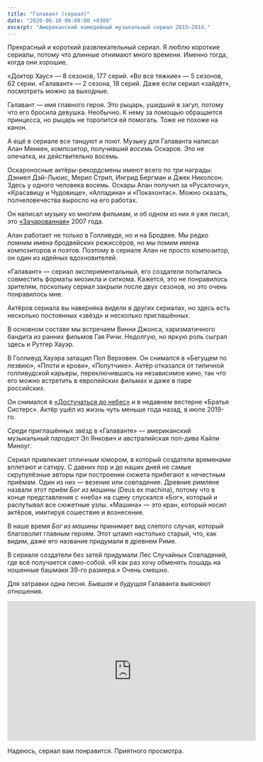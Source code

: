 ```yaml
---
title: "Галавант (сериал)"
date: "2020-06-10 09:00:00 +0300"
excerpt: "Американский комедийный музыкальный сериал 2015–2016."
---
```


Прекрасный и короткий развлекательный сериал. Я люблю короткие сериалы, потому что длинные отнимают много времени. Именно тогда, когда они хорошие.

«Доктор Хаус» — 8 сезонов, 177 серий. «Во все тяжкие» — 5 сезонов, 62 серии.
«Галавант» — 2 сезона, 18 серий. Даже если сериал «зайдёт», посмотреть можно за выходные.

Галавант — имя главного героя. Это рыцарь, ушедший в загул, потому что его бросила девушка. Необычно. К нему за помощью обращается принцесса, но рыцарь не торопится ей помогать. 
Тоже не похоже на канон.

А ещё в сериале все танцуют и поют. Музыку для Галаванта написал Алан Менкен, композитор, получивший *восемь* Оскаров. Это не опечатка, их действительно восемь.

Оскароносные актёры-рекордсмены имеют всего по *три* награды: Дэниел Дэй-Льюис, Мерил Стрип, Ингрид Бергман и Джек Николсон. Здесь у одного человека восемь. Оскары Алан получил за «Русалочку», «Красавицу и Чудовище», «Алладина» и «Покахонтас». Можно сказать, полчеловечества выросло на его работах.

Он написал музыку ко многим фильмам, и об одном из них я уже писал, это [«Зачарованная»](/2020/04/03/enchanted/) 2007 года.

Алан работает не только в Голливуде, но и на Бродвее. Мы редко помним имена бродвейских режиссёров, но мы помим имена композиторов и поэтов. Поэтому в сериале Алан не просто композитор, он один из идейных вдохновителей.

«Галавант» — сериал экспериментальный, его создатели попытались совместить форматы мюзикла и ситкома. Кажется, это не понравилось зрителям, поскольку сериал закрыли после двух сезонов, но это очень понравилось мне.

Актёров сериала вы наверняка видели в других сериалах, но здесь есть несколько постоянных «звёзд» и несколько приглашённых.

В основном составе мы встречаем Винни Джонса, харизматичного бандита из ранних фильмов Гая Ричи. Недолгую, но яркую роль сыграл здесь и Рутгер Хауэр.

В Голливуд Хауэра затащил Пол Верховен. Он снимался в «Бегущем по лезвию», «Плоти и крови», «Попутчике». Актёр отказался от типичной голливудской карьеры, переключившись на независимое кино, так что его можно встретить в европейских фильмах и даже в паре российских.

Он снимался в [«Достучаться до небес»](/2018/12/19/kohd-and-truffaldino/) и в недавнем вестерне «Братья Систерс». Актёр ушёл из жизнь чуть меньше года назад, в июле 2019-го.

Среди приглашённых звёзд в «Галаванте» — американский музыкальный пародист Эл Янкович и австралийская поп-дива Кайли Миноуг.

Сериал привлекает отличным юмором, в который создатели временами вплетают и сатиру. С давних пор и до наших дней не самые скрупулёзные авторы при построении сюжета прибегают к нечестным приёмам. Один из них — везение или совпадение. Древние римляне назвали этот приём *Бог из машины* (Deus ex machina), потому что в конце представления с «неба» на сцену спускался «Бог», который и распутывал все сюжетные узлы. «Машина» — это кран, который носил актёров, имитируя сошествие и вознесение.

В наше время *Бог из машины* принимает вид слепого случая, который благоволит главным героям. Этот штамп настолько старый, что, как видим, даже его название придумали в древнем Риме.

В сериале создатели без затей придумали Лес Случайных Совпадений, где всё получается само-собой. «Я как раз хочу обменять лошадь на ношенные башмаки 39-го размера.» Очень смешно.

Для затравки одна песня. *Бывшая* и *будущая* Галаванта выясняют отношения.

<div class="video-wrapper">
    <iframe width="560" height="315" src="https://www.youtube.com/embed/w-c6IFBByeI" frameborder="0" allow="accelerometer; autoplay; encrypted-media; gyroscope; picture-in-picture" allowfullscreen></iframe>
</div>

Надеюсь, сериал вам понравится. Приятного просмотра.
